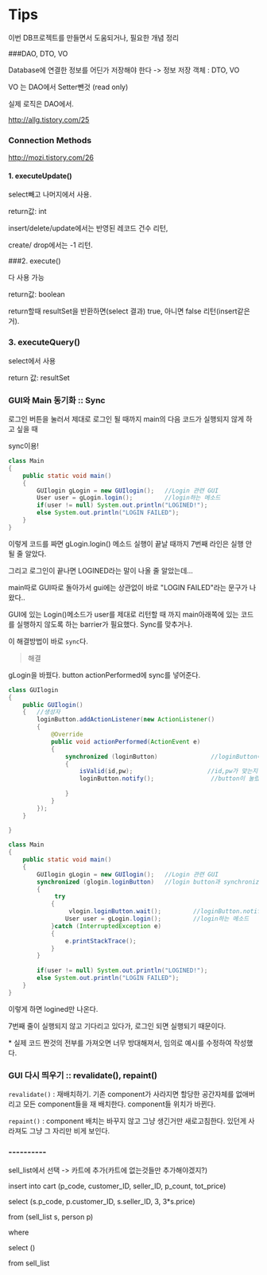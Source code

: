 # Tips

이번 DB프로젝트를 만들면서 도움되거나, 필요한 개념 정리



###DAO, DTO, VO

Database에 연결한 정보를 어딘가 저장해야 한다 -> 정보 저장 객체 : DTO, VO

VO 는 DAO에서 Setter뺀것 (read only)

실제 로직은 DAO에서.



http://allg.tistory.com/25



### Connection Methods

http://mozi.tistory.com/26

#### 1. executeUpdate()

select빼고 나머지에서 사용.

return값: int

insert/delete/update에서는 반영된 레코드 건수 리턴,

create/ drop에서는 -1 리턴.



###2. execute()

다 사용 가능

return값: boolean

return할때 resultSet을 반환하면(select 결과) true, 아니면 false 리턴(insert같은거).



### 3. executeQuery()

select에서 사용

return 값: resultSet



  

### GUI와 Main 동기화 :: Sync

로그인 버튼을 눌러서 제대로 로그인 될 때까지 main의 다음 코드가 실행되지 않게 하고 싶을 때

sync이용!

```java
class Main
{
    public static void main()
    {
        GUIlogin gLogin = new GUIlogin();	//Login 관련 GUI
        User user = gLogin.login();			//login하는 메소드
        if(user != null) System.out.println("LOGINED!");
        else System.out.println("LOGIN FAILED");
    }
}
```

이렇게 코드를 짜면 gLogin.login() 메소드 실행이 끝날 때까지 7번째 라인은 실행 안 될 줄 알았다.

그리고 로그인이 끝나면 LOGINED라는 말이 나올 줄 알았는데...

main따로 GUI따로 돌아가서 gui에는 상관없이 바로 "LOGIN FAILED"라는 문구가 나왔다..



GUI에 있는 Login()메소드가 user를 제대로 리턴할 때 까지 main아래쪽에 있는 코드를 실행하지 않도록 하는 barrier가 필요했다. Sync를 맞추거나.

이 해결방법이 바로 `sync`다.



>  해결

gLogin을 바꿨다. button actionPerformed에 sync를 넣어준다.

```java
class GUIlogin
{
    public GUIlogin()
    {	//생성자
	    loginButton.addActionListener(new ActionListener()
        {
            @Override
            public void actionPerformed(ActionEvent e)
            {  
                synchronized (loginButton)				 //loginButton에 대한 sync
                {
                    isValid(id,pw);						//id,pw가 맞는지 체크
                    loginButton.notify();				 //button이 눌렸다고 알림
                    
                }
            }
        });
    }
        
}
```



```java
class Main
{
    public static void main()
    {
        GUIlogin gLogin = new GUIlogin();	//Login 관련 GUI
		synchronized (glogin.loginButton)	//login button과 synchronize
        {
             try
            {   
                 vlogin.loginButton.wait();			//loginButton.notify()될때까지 기다림
       			User user = gLogin.login();			//login하는 메소드
  		    }catch (InterruptedException e)
            {
                e.printStackTrace();
            }
        }  
        
        if(user != null) System.out.println("LOGINED!");
        else System.out.println("LOGIN FAILED");
    }
}

```



이렇게 하면 logined만 나온다.

7번째 줄이 실행되지 않고 기다리고 있다가, 로그인 되면 실행되기 때문이다.



\* 실제 코드 짠것의 전부를 가져오면 너무 방대해져서, 임의로 예시를 수정하여 작성했다. 





### GUI 다시 띄우기 :: revalidate(), repaint()

`revalidate()` : 재배치하기. 기존 component가 사라지면 할당한 공간자체를 없애버리고 모든 component들을 재 배치한다. component들 위치가 바뀐다.

`repaint()` : component 배치는 바꾸지 않고 그냥 생긴거만 새로고침한다. 있던게 사라져도 그냥 그 자리만 비게 보인다.





### ----------

sell_list에서 선택 -> 카트에 추가(카트에 없는것들만 추가해야겠지?)



insert into cart (p_code, customer_ID, seller_ID, p_count, tot_price)

select (s.p_code, p.customer_ID, s.seller_ID, 3, 3*s.price)

from (sell_list s, person p)

where 

select ()

from sell_list